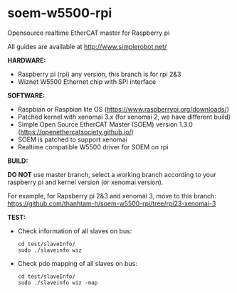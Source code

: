 # soem-w5500-rpi
Opensource realtime EtherCAT master for Raspberry pi 

All guides are available at http://www.simplerobot.net/

**HARDWARE:**
+ Raspberry pi (rpi) any version, this branch is for rpi 2&3
+ Wiznet W5500 Ethernet chip with SPI interface

**SOFTWARE:**
+ Raspbian or Raspbian lite OS (https://www.raspberrypi.org/downloads/)
+ Patched kernel with xenomai 3.x (for xenomai 2, we have different build) 
+ Simple Open Source EtherCAT Master (SOEM) version 1.3.0 (https://openethercatsociety.github.io/)
+ SOEM is patched to support xenomai
+ Realtime compatible W5500 driver for SOEM on rpi 

**BUILD:**

**DO NOT** use master branch, select a working branch according to your raspberry pi and kernel version (or xenomai version).

For example, for Rapsberry pi 2&3 and xenomai 3, move to this branch: https://github.com/thanhtam-h/soem-w5500-rpi/tree/rpi23-xenomai-3

	  
**TEST:**
* Check information of all slaves on bus:

      cd test/slaveInfo/
      sudo ./slaveinfo wiz
	
* Check pdo mapping of all slaves on bus:

      cd test/slaveInfo/
      sudo ./slaveinfo wiz -map
